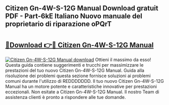 ## Citizen Gn-4W-S-12G Manual Download gratuit PDF - Part-6kE Italiano Nuovo manuale del proprietario di riparazione oPQrT

# <h2><a href="http://dfe8p3h.blite.top/?on=Citizen+Gn-4W-S-12G+Manual">🔗Download 👉🔴 Citizen Gn-4W-S-12G Manual</a></h2>

[![Citizen Gn-4W-S-12G Manual download](https://i.imgur.com/lujVjoI.png)](http://dfe8p3h.blite.top/?on=Citizen+Gn-4W-S-12G+Manual)
Ottieni il massimo da esso! Questa guida contiene suggerimenti e trucchi per massimizzare le prestazioni del tuo nuovo Citizen Gn-4W-S-12G Manual. Guida alla risoluzione dei problemi questa sezione fornisce soluzioni ai problemi comuni durante l'utilizzo di REDDDDDDD. Il tuo nuovo Citizen Gn-4W-S-12G Manual ha un motore potente e caratteristiche innovative per prestazioni eccezionali. Non esitate a Citizen Gn-4W-S-12G Manual. Il nostro Team di assistenza clienti è pronto a rispondere alle tue domande.

